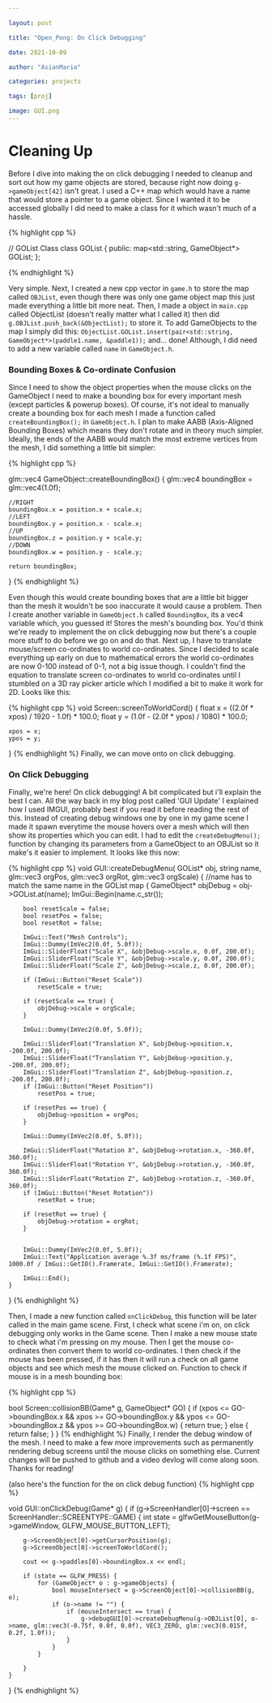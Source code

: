 ```yaml
---

layout: post

title: "Open_Pong: On Click Debugging"

date: 2021-10-09

author: "AsianMario"

categories: projects

tags: [proj]

image: GUI.png
---
```


  

# Cleaning Up

  

Before I dive into making the on click debugging I needed to cleanup and sort out how my game objects are stored, because right now doing `g->gameObject[42]` isn't great. I used a C++ map which would have a name that would store a pointer to a game object. Since I wanted it to be accessed globally I did need to make a class for it which wasn't much of a hassle.

{% highlight cpp %}

// GOList Class
 class GOList {
public:
	map<std::string, GameObject*> GOList;
};

{% endhighlight %}

Very simple. Next, I created a new cpp vector in `game.h` to store the map called `OBJList`, even though there was only one game object map this just made everything a little bit more neat. Then, I made a object in `main.cpp` called ObjectList (doesn't really matter what I called it) then did `g.OBJList.push_back(&ObjectList);` to store it. To add GameObjects to the map I simply did this: `ObjectList.GOList.insert(pair<std::string, GameObject*>(paddle1.name, &paddle1));` and... done! Although, I did need to add a new variable called `name` in `GameObject.h`.

### Bounding Boxes & Co-ordinate Confusion
Since I need to show the object properties when the mouse clicks on the GameObject I need to make a bounding box for every important mesh (except particles & powerup boxes). Of course, it's not ideal to manually create a bounding box for each mesh I made a function called `createBoundingBox();` in `GameObject.h`. I plan to make AABB (Axis-Aligned Bounding Boxes) which means they don't rotate and in theory much simpler. Ideally, the ends of the AABB would match the most extreme vertices from the mesh, I did something a little bit simpler:

{% highlight cpp %}

glm::vec4 GameObject::createBoundingBox() {
	glm::vec4 boundingBox = glm::vec4(1.0f);

	//RIGHT
	boundingBox.x = position.x + scale.x;
	//LEFT
	boundingBox.y = position.x - scale.x;
	//UP
	boundingBox.z = position.y + scale.y;
	//DOWN							   
	boundingBox.w = position.y - scale.y;

	return boundingBox;
}
{% endhighlight %}

Even though this would create bounding boxes that are a little bit bigger than the mesh it wouldn't be soo inaccurate it would cause a problem. Then I create another variable in `GameObject.h` called `BoundingBox`, its a vec4 variable which, you guessed it! Stores the mesh's bounding box. You'd think we're ready to implement the on click debugging now but there's a couple more stuff to do before we go on and do that. Next up, I have to translate mouse/screen co-ordinates to world co-ordinates. Since I decided to scale everything up early on due to mathematical errors the world co-ordinates are now 0-100 instead of 0-1, not a big issue though. I couldn't find the equation to translate screen co-ordinates to world co-ordinates until I stumbled on a 3D ray picker article which I modified a bit to make it work for 2D. Looks like this:

{% highlight cpp %}
void Screen::screenToWorldCord() {
	float x = ((2.0f * xpos) / 1920 - 1.0f) * 100.0;
	float y = (1.0f - (2.0f * ypos) / 1080) * 100.0;
	
	xpos = x;
	ypos = y;
}
{% endhighlight %}
Finally, we can move onto on click debugging.

### On Click Debugging
Finally, we're here! On click debugging! A bit complicated but i'll explain the best I can. All the way back in my blog post called 'GUI Update' I explained how I used IMGUI, probably best if you read it before reading the rest of this. Instead of creating debug windows one by one in my game scene I made it spawn everytime the mouse hovers over a mesh which will then show its properties which you can edit. I had to edit the `createDebugMenu();` function by changing its parameters from a GameObject to an OBJList so it make's it easier to implement. It looks like this now:

{% highlight cpp %}
void GUI::createDebugMenu( GOList* obj, string name, glm::vec3 orgPos, glm::vec3 orgRot, glm::vec3 orgScale) { //name has to match the same name in the GOList map
	{
		GameObject* objDebug = obj->GOList.at(name);
		ImGui::Begin(name.c_str());

		bool resetScale = false;
		bool resetPos = false;
		bool resetRot = false;

		ImGui::Text("Mesh Controls");
		ImGui::Dummy(ImVec2(0.0f, 5.0f));
		ImGui::SliderFloat("Scale X", &objDebug->scale.x, 0.0f, 200.0f);
		ImGui::SliderFloat("Scale Y", &objDebug->scale.y, 0.0f, 200.0f);
		ImGui::SliderFloat("Scale Z", &objDebug->scale.z, 0.0f, 200.0f);

		if (ImGui::Button("Reset Scale"))
			resetScale = true;

		if (resetScale == true) {
			objDebug->scale = orgScale;
		}

		ImGui::Dummy(ImVec2(0.0f, 5.0f));

		ImGui::SliderFloat("Translation X", &objDebug->position.x, -200.0f, 200.0f);
		ImGui::SliderFloat("Translation Y", &objDebug->position.y, -200.0f, 200.0f);
		ImGui::SliderFloat("Translation Z", &objDebug->position.z, -200.0f, 200.0f);
		if (ImGui::Button("Reset Position"))
			resetPos = true;

		if (resetPos == true) {
			objDebug->position = orgPos;
		}

		ImGui::Dummy(ImVec2(0.0f, 5.0f));

		ImGui::SliderFloat("Rotation X", &objDebug->rotation.x, -360.0f, 360.0f);
		ImGui::SliderFloat("Rotation Y", &objDebug->rotation.y, -360.0f, 360.0f);
		ImGui::SliderFloat("Rotation Z", &objDebug->rotation.z, -360.0f, 360.0f);
		if (ImGui::Button("Reset Rotation"))
			resetRot = true;

		if (resetRot == true) {
			objDebug->rotation = orgRot;
		}


		ImGui::Dummy(ImVec2(0.0f, 5.0f));
		ImGui::Text("Application average %.3f ms/frame (%.1f FPS)", 1000.0f / ImGui::GetIO().Framerate, ImGui::GetIO().Framerate);

		ImGui::End();
	}
}
{% endhighlight %}

Then, I made a new function called `onClickDebug`, this function will be later called in the main game scene. First, I check what scene i'm on, on click debugging only works in the Game scene. Then I make a new mouse state to check what i'm pressing on my mouse. Then I get the mouse co-ordinates then convert them to world co-ordinates. I then check if the mouse has been pressed, if it has then it will run a check on all game objects and see which mesh the mouse clicked on. Function to check if mouse is in a mesh bounding box:

{% highlight cpp %}

bool Screen::collisionBB(Game* g, GameObject* GO) {
	if (xpos <= GO->boundingBox.x && xpos >= GO->boundingBox.y && ypos <= GO->boundingBox.z && ypos >= GO->boundingBox.w) {
		return true;
	}
	else {
		return false;
	}
}
{% endhighlight %}
Finally, I render the debug window of the mesh. I need to make a few more improvements such as permanently rendering debug screens until the mouse clicks on something else. Current changes will be pushed to github and a video devlog will come along soon. Thanks for reading!


(also here's the function for the on click debug function)
{% highlight cpp %}

void GUI::onClickDebug(Game* g) {
	if (g->ScreenHandler[0]->screen == ScreenHandler::SCREENTYPE::GAME) {
		int state = glfwGetMouseButton(g->gameWindow, GLFW_MOUSE_BUTTON_LEFT);

		g->ScreenObject[0]->getCursorPosition(g);
		g->ScreenObject[0]->screenToWorldCord();

		cout << g->paddles[0]->boundingBox.x << endl;

		if (state == GLFW_PRESS) {
			for (GameObject* o : g->gameObjects) {
				bool mouseIntersect = g->ScreenObject[0]->collisionBB(g, o);
				if (o->name != "") {
					if (mouseIntersect == true) {
						g->debugGUI[0]->createDebugMenu(g->OBJList[0], o->name, glm::vec3(-0.75f, 0.0f, 0.0f), VEC3_ZERO, glm::vec3(0.015f, 0.2f, 1.0f));
					}
				}
			}

		}
	}
}
{% endhighlight %}

